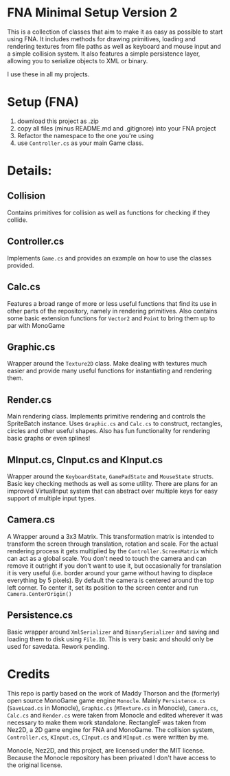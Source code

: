 # FNA Minimal Setup Version 2

This is a collection of classes that aim to make it as easy as possible to start using FNA. It includes methods for drawing primitives, loading and rendering textures from file paths as well as keyboard and mouse input and a simple collision system. It also features a simple persistence layer, allowing you to serialize objects to XML or binary.

I use these in all my projects.

# Setup (FNA)
1. download this project as .zip
2. copy all files (minus README.md and .gitignore) into your FNA project
3. Refactor the namespace to the one you're using
4. use `Controller.cs` as your main Game class.

# Details:

## Collision
Contains primitives for collision as well as functions for checking if they collide.

## Controller.cs
Implements `Game.cs` and provides an example on how to use the classes provided. 

## Calc.cs
Features a broad range of more or less useful functions that find its use in other parts of the repository, namely in rendering primitives. Also contains some basic extension functions for `Vector2` and `Point` to bring them up to par with MonoGame

## Graphic.cs
Wrapper around the `Texture2D` class. Make dealing with textures much easier and provide many useful functions for instantiating and rendering them.

## Render.cs
Main rendering class. Implements primitive rendering and controls the SpriteBatch instance. Uses `Graphic.cs` and `Calc.cs` to construct, rectangles, circles and other useful shapes.
Also has fun functionality for rendering basic graphs or even splines!

## MInput.cs, CInput.cs and KInput.cs
Wrapper around the `KeyboardState`, `GamePadState` and `MouseState` structs. Basic key checking methods as well as some utility.
There are plans for an improved VirtualInput system that can abstract over multiple keys for easy support of multiple input types.

## Camera.cs
A Wrapper around a 3x3 Matrix. This transformation matrix is intended to transform the screen through translation, rotation and scale.
For the actual rendering process it gets multiplied by the `Controller.ScreenMatrix` which can act as a global scale.
You don't need to touch the camera and can remove it outright if you don't want to use it, but occasionally for translation it is very useful (i.e. border around your game without having to displace everything by 5 pixels).
By default the camera is centered around the top left corner. To center it, set its position to the screen center and run `Camera.CenterOrigin()`

## Persistence.cs
Basic wrapper around `XmlSerializer` and `BinarySerializer` and saving and loading them to disk using `File.IO`. This is very basic and should only be used for savedata. Rework pending.

# Credits
This repo is partly based on the work of Maddy Thorson and the (formerly) open source MonoGame game engine `Monocle`. 
Mainly `Persistence.cs` (`SaveLoad.cs` in Monocle), `Graphic.cs` (`MTexture.cs` in Monocle), `Camera.cs`, `Calc.cs` and `Render.cs` were taken from Monocle and edited wherever it was necessary to make them work standalone. 
RectangleF was taken from Nez2D, a 2D game engine for FNA and MonoGame. 
The collision system, `Controller.cs`, `KInput.cs`, `CInput.cs` and `MInput.cs` were written by me.

Monocle, Nez2D, and this project, are licensed under the MIT license. 
Because the Monocle repository has been privated I don't have access to the original license.
